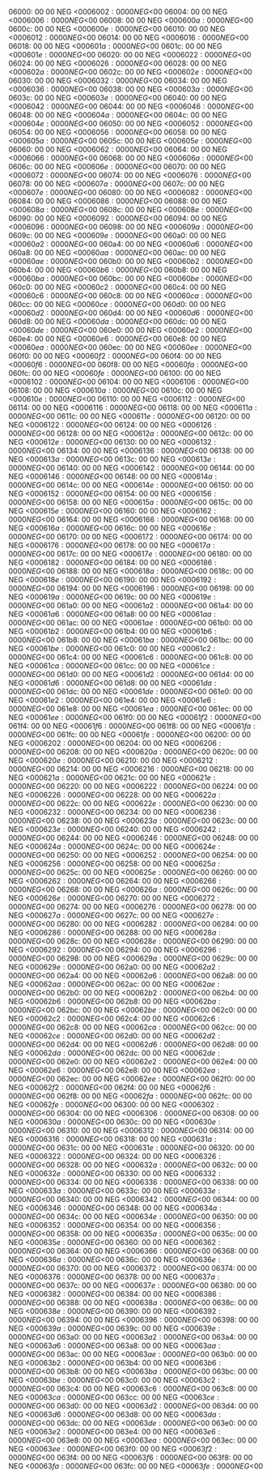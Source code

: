 06000: 00 00  NEG    <$00
06002: 00 00  NEG    <$00
06004: 00 00  NEG    <$00
06006: 00 00  NEG    <$00
06008: 00 00  NEG    <$00
0600a: 00 00  NEG    <$00
0600c: 00 00  NEG    <$00
0600e: 00 00  NEG    <$00
06010: 00 00  NEG    <$00
06012: 00 00  NEG    <$00
06014: 00 00  NEG    <$00
06016: 00 00  NEG    <$00
06018: 00 00  NEG    <$00
0601a: 00 00  NEG    <$00
0601c: 00 00  NEG    <$00
0601e: 00 00  NEG    <$00
06020: 00 00  NEG    <$00
06022: 00 00  NEG    <$00
06024: 00 00  NEG    <$00
06026: 00 00  NEG    <$00
06028: 00 00  NEG    <$00
0602a: 00 00  NEG    <$00
0602c: 00 00  NEG    <$00
0602e: 00 00  NEG    <$00
06030: 00 00  NEG    <$00
06032: 00 00  NEG    <$00
06034: 00 00  NEG    <$00
06036: 00 00  NEG    <$00
06038: 00 00  NEG    <$00
0603a: 00 00  NEG    <$00
0603c: 00 00  NEG    <$00
0603e: 00 00  NEG    <$00
06040: 00 00  NEG    <$00
06042: 00 00  NEG    <$00
06044: 00 00  NEG    <$00
06046: 00 00  NEG    <$00
06048: 00 00  NEG    <$00
0604a: 00 00  NEG    <$00
0604c: 00 00  NEG    <$00
0604e: 00 00  NEG    <$00
06050: 00 00  NEG    <$00
06052: 00 00  NEG    <$00
06054: 00 00  NEG    <$00
06056: 00 00  NEG    <$00
06058: 00 00  NEG    <$00
0605a: 00 00  NEG    <$00
0605c: 00 00  NEG    <$00
0605e: 00 00  NEG    <$00
06060: 00 00  NEG    <$00
06062: 00 00  NEG    <$00
06064: 00 00  NEG    <$00
06066: 00 00  NEG    <$00
06068: 00 00  NEG    <$00
0606a: 00 00  NEG    <$00
0606c: 00 00  NEG    <$00
0606e: 00 00  NEG    <$00
06070: 00 00  NEG    <$00
06072: 00 00  NEG    <$00
06074: 00 00  NEG    <$00
06076: 00 00  NEG    <$00
06078: 00 00  NEG    <$00
0607a: 00 00  NEG    <$00
0607c: 00 00  NEG    <$00
0607e: 00 00  NEG    <$00
06080: 00 00  NEG    <$00
06082: 00 00  NEG    <$00
06084: 00 00  NEG    <$00
06086: 00 00  NEG    <$00
06088: 00 00  NEG    <$00
0608a: 00 00  NEG    <$00
0608c: 00 00  NEG    <$00
0608e: 00 00  NEG    <$00
06090: 00 00  NEG    <$00
06092: 00 00  NEG    <$00
06094: 00 00  NEG    <$00
06096: 00 00  NEG    <$00
06098: 00 00  NEG    <$00
0609a: 00 00  NEG    <$00
0609c: 00 00  NEG    <$00
0609e: 00 00  NEG    <$00
060a0: 00 00  NEG    <$00
060a2: 00 00  NEG    <$00
060a4: 00 00  NEG    <$00
060a6: 00 00  NEG    <$00
060a8: 00 00  NEG    <$00
060aa: 00 00  NEG    <$00
060ac: 00 00  NEG    <$00
060ae: 00 00  NEG    <$00
060b0: 00 00  NEG    <$00
060b2: 00 00  NEG    <$00
060b4: 00 00  NEG    <$00
060b6: 00 00  NEG    <$00
060b8: 00 00  NEG    <$00
060ba: 00 00  NEG    <$00
060bc: 00 00  NEG    <$00
060be: 00 00  NEG    <$00
060c0: 00 00  NEG    <$00
060c2: 00 00  NEG    <$00
060c4: 00 00  NEG    <$00
060c6: 00 00  NEG    <$00
060c8: 00 00  NEG    <$00
060ca: 00 00  NEG    <$00
060cc: 00 00  NEG    <$00
060ce: 00 00  NEG    <$00
060d0: 00 00  NEG    <$00
060d2: 00 00  NEG    <$00
060d4: 00 00  NEG    <$00
060d6: 00 00  NEG    <$00
060d8: 00 00  NEG    <$00
060da: 00 00  NEG    <$00
060dc: 00 00  NEG    <$00
060de: 00 00  NEG    <$00
060e0: 00 00  NEG    <$00
060e2: 00 00  NEG    <$00
060e4: 00 00  NEG    <$00
060e6: 00 00  NEG    <$00
060e8: 00 00  NEG    <$00
060ea: 00 00  NEG    <$00
060ec: 00 00  NEG    <$00
060ee: 00 00  NEG    <$00
060f0: 00 00  NEG    <$00
060f2: 00 00  NEG    <$00
060f4: 00 00  NEG    <$00
060f6: 00 00  NEG    <$00
060f8: 00 00  NEG    <$00
060fa: 00 00  NEG    <$00
060fc: 00 00  NEG    <$00
060fe: 00 00  NEG    <$00
06100: 00 00  NEG    <$00
06102: 00 00  NEG    <$00
06104: 00 00  NEG    <$00
06106: 00 00  NEG    <$00
06108: 00 00  NEG    <$00
0610a: 00 00  NEG    <$00
0610c: 00 00  NEG    <$00
0610e: 00 00  NEG    <$00
06110: 00 00  NEG    <$00
06112: 00 00  NEG    <$00
06114: 00 00  NEG    <$00
06116: 00 00  NEG    <$00
06118: 00 00  NEG    <$00
0611a: 00 00  NEG    <$00
0611c: 00 00  NEG    <$00
0611e: 00 00  NEG    <$00
06120: 00 00  NEG    <$00
06122: 00 00  NEG    <$00
06124: 00 00  NEG    <$00
06126: 00 00  NEG    <$00
06128: 00 00  NEG    <$00
0612a: 00 00  NEG    <$00
0612c: 00 00  NEG    <$00
0612e: 00 00  NEG    <$00
06130: 00 00  NEG    <$00
06132: 00 00  NEG    <$00
06134: 00 00  NEG    <$00
06136: 00 00  NEG    <$00
06138: 00 00  NEG    <$00
0613a: 00 00  NEG    <$00
0613c: 00 00  NEG    <$00
0613e: 00 00  NEG    <$00
06140: 00 00  NEG    <$00
06142: 00 00  NEG    <$00
06144: 00 00  NEG    <$00
06146: 00 00  NEG    <$00
06148: 00 00  NEG    <$00
0614a: 00 00  NEG    <$00
0614c: 00 00  NEG    <$00
0614e: 00 00  NEG    <$00
06150: 00 00  NEG    <$00
06152: 00 00  NEG    <$00
06154: 00 00  NEG    <$00
06156: 00 00  NEG    <$00
06158: 00 00  NEG    <$00
0615a: 00 00  NEG    <$00
0615c: 00 00  NEG    <$00
0615e: 00 00  NEG    <$00
06160: 00 00  NEG    <$00
06162: 00 00  NEG    <$00
06164: 00 00  NEG    <$00
06166: 00 00  NEG    <$00
06168: 00 00  NEG    <$00
0616a: 00 00  NEG    <$00
0616c: 00 00  NEG    <$00
0616e: 00 00  NEG    <$00
06170: 00 00  NEG    <$00
06172: 00 00  NEG    <$00
06174: 00 00  NEG    <$00
06176: 00 00  NEG    <$00
06178: 00 00  NEG    <$00
0617a: 00 00  NEG    <$00
0617c: 00 00  NEG    <$00
0617e: 00 00  NEG    <$00
06180: 00 00  NEG    <$00
06182: 00 00  NEG    <$00
06184: 00 00  NEG    <$00
06186: 00 00  NEG    <$00
06188: 00 00  NEG    <$00
0618a: 00 00  NEG    <$00
0618c: 00 00  NEG    <$00
0618e: 00 00  NEG    <$00
06190: 00 00  NEG    <$00
06192: 00 00  NEG    <$00
06194: 00 00  NEG    <$00
06196: 00 00  NEG    <$00
06198: 00 00  NEG    <$00
0619a: 00 00  NEG    <$00
0619c: 00 00  NEG    <$00
0619e: 00 00  NEG    <$00
061a0: 00 00  NEG    <$00
061a2: 00 00  NEG    <$00
061a4: 00 00  NEG    <$00
061a6: 00 00  NEG    <$00
061a8: 00 00  NEG    <$00
061aa: 00 00  NEG    <$00
061ac: 00 00  NEG    <$00
061ae: 00 00  NEG    <$00
061b0: 00 00  NEG    <$00
061b2: 00 00  NEG    <$00
061b4: 00 00  NEG    <$00
061b6: 00 00  NEG    <$00
061b8: 00 00  NEG    <$00
061ba: 00 00  NEG    <$00
061bc: 00 00  NEG    <$00
061be: 00 00  NEG    <$00
061c0: 00 00  NEG    <$00
061c2: 00 00  NEG    <$00
061c4: 00 00  NEG    <$00
061c6: 00 00  NEG    <$00
061c8: 00 00  NEG    <$00
061ca: 00 00  NEG    <$00
061cc: 00 00  NEG    <$00
061ce: 00 00  NEG    <$00
061d0: 00 00  NEG    <$00
061d2: 00 00  NEG    <$00
061d4: 00 00  NEG    <$00
061d6: 00 00  NEG    <$00
061d8: 00 00  NEG    <$00
061da: 00 00  NEG    <$00
061dc: 00 00  NEG    <$00
061de: 00 00  NEG    <$00
061e0: 00 00  NEG    <$00
061e2: 00 00  NEG    <$00
061e4: 00 00  NEG    <$00
061e6: 00 00  NEG    <$00
061e8: 00 00  NEG    <$00
061ea: 00 00  NEG    <$00
061ec: 00 00  NEG    <$00
061ee: 00 00  NEG    <$00
061f0: 00 00  NEG    <$00
061f2: 00 00  NEG    <$00
061f4: 00 00  NEG    <$00
061f6: 00 00  NEG    <$00
061f8: 00 00  NEG    <$00
061fa: 00 00  NEG    <$00
061fc: 00 00  NEG    <$00
061fe: 00 00  NEG    <$00
06200: 00 00  NEG    <$00
06202: 00 00  NEG    <$00
06204: 00 00  NEG    <$00
06206: 00 00  NEG    <$00
06208: 00 00  NEG    <$00
0620a: 00 00  NEG    <$00
0620c: 00 00  NEG    <$00
0620e: 00 00  NEG    <$00
06210: 00 00  NEG    <$00
06212: 00 00  NEG    <$00
06214: 00 00  NEG    <$00
06216: 00 00  NEG    <$00
06218: 00 00  NEG    <$00
0621a: 00 00  NEG    <$00
0621c: 00 00  NEG    <$00
0621e: 00 00  NEG    <$00
06220: 00 00  NEG    <$00
06222: 00 00  NEG    <$00
06224: 00 00  NEG    <$00
06226: 00 00  NEG    <$00
06228: 00 00  NEG    <$00
0622a: 00 00  NEG    <$00
0622c: 00 00  NEG    <$00
0622e: 00 00  NEG    <$00
06230: 00 00  NEG    <$00
06232: 00 00  NEG    <$00
06234: 00 00  NEG    <$00
06236: 00 00  NEG    <$00
06238: 00 00  NEG    <$00
0623a: 00 00  NEG    <$00
0623c: 00 00  NEG    <$00
0623e: 00 00  NEG    <$00
06240: 00 00  NEG    <$00
06242: 00 00  NEG    <$00
06244: 00 00  NEG    <$00
06246: 00 00  NEG    <$00
06248: 00 00  NEG    <$00
0624a: 00 00  NEG    <$00
0624c: 00 00  NEG    <$00
0624e: 00 00  NEG    <$00
06250: 00 00  NEG    <$00
06252: 00 00  NEG    <$00
06254: 00 00  NEG    <$00
06256: 00 00  NEG    <$00
06258: 00 00  NEG    <$00
0625a: 00 00  NEG    <$00
0625c: 00 00  NEG    <$00
0625e: 00 00  NEG    <$00
06260: 00 00  NEG    <$00
06262: 00 00  NEG    <$00
06264: 00 00  NEG    <$00
06266: 00 00  NEG    <$00
06268: 00 00  NEG    <$00
0626a: 00 00  NEG    <$00
0626c: 00 00  NEG    <$00
0626e: 00 00  NEG    <$00
06270: 00 00  NEG    <$00
06272: 00 00  NEG    <$00
06274: 00 00  NEG    <$00
06276: 00 00  NEG    <$00
06278: 00 00  NEG    <$00
0627a: 00 00  NEG    <$00
0627c: 00 00  NEG    <$00
0627e: 00 00  NEG    <$00
06280: 00 00  NEG    <$00
06282: 00 00  NEG    <$00
06284: 00 00  NEG    <$00
06286: 00 00  NEG    <$00
06288: 00 00  NEG    <$00
0628a: 00 00  NEG    <$00
0628c: 00 00  NEG    <$00
0628e: 00 00  NEG    <$00
06290: 00 00  NEG    <$00
06292: 00 00  NEG    <$00
06294: 00 00  NEG    <$00
06296: 00 00  NEG    <$00
06298: 00 00  NEG    <$00
0629a: 00 00  NEG    <$00
0629c: 00 00  NEG    <$00
0629e: 00 00  NEG    <$00
062a0: 00 00  NEG    <$00
062a2: 00 00  NEG    <$00
062a4: 00 00  NEG    <$00
062a6: 00 00  NEG    <$00
062a8: 00 00  NEG    <$00
062aa: 00 00  NEG    <$00
062ac: 00 00  NEG    <$00
062ae: 00 00  NEG    <$00
062b0: 00 00  NEG    <$00
062b2: 00 00  NEG    <$00
062b4: 00 00  NEG    <$00
062b6: 00 00  NEG    <$00
062b8: 00 00  NEG    <$00
062ba: 00 00  NEG    <$00
062bc: 00 00  NEG    <$00
062be: 00 00  NEG    <$00
062c0: 00 00  NEG    <$00
062c2: 00 00  NEG    <$00
062c4: 00 00  NEG    <$00
062c6: 00 00  NEG    <$00
062c8: 00 00  NEG    <$00
062ca: 00 00  NEG    <$00
062cc: 00 00  NEG    <$00
062ce: 00 00  NEG    <$00
062d0: 00 00  NEG    <$00
062d2: 00 00  NEG    <$00
062d4: 00 00  NEG    <$00
062d6: 00 00  NEG    <$00
062d8: 00 00  NEG    <$00
062da: 00 00  NEG    <$00
062dc: 00 00  NEG    <$00
062de: 00 00  NEG    <$00
062e0: 00 00  NEG    <$00
062e2: 00 00  NEG    <$00
062e4: 00 00  NEG    <$00
062e6: 00 00  NEG    <$00
062e8: 00 00  NEG    <$00
062ea: 00 00  NEG    <$00
062ec: 00 00  NEG    <$00
062ee: 00 00  NEG    <$00
062f0: 00 00  NEG    <$00
062f2: 00 00  NEG    <$00
062f4: 00 00  NEG    <$00
062f6: 00 00  NEG    <$00
062f8: 00 00  NEG    <$00
062fa: 00 00  NEG    <$00
062fc: 00 00  NEG    <$00
062fe: 00 00  NEG    <$00
06300: 00 00  NEG    <$00
06302: 00 00  NEG    <$00
06304: 00 00  NEG    <$00
06306: 00 00  NEG    <$00
06308: 00 00  NEG    <$00
0630a: 00 00  NEG    <$00
0630c: 00 00  NEG    <$00
0630e: 00 00  NEG    <$00
06310: 00 00  NEG    <$00
06312: 00 00  NEG    <$00
06314: 00 00  NEG    <$00
06316: 00 00  NEG    <$00
06318: 00 00  NEG    <$00
0631a: 00 00  NEG    <$00
0631c: 00 00  NEG    <$00
0631e: 00 00  NEG    <$00
06320: 00 00  NEG    <$00
06322: 00 00  NEG    <$00
06324: 00 00  NEG    <$00
06326: 00 00  NEG    <$00
06328: 00 00  NEG    <$00
0632a: 00 00  NEG    <$00
0632c: 00 00  NEG    <$00
0632e: 00 00  NEG    <$00
06330: 00 00  NEG    <$00
06332: 00 00  NEG    <$00
06334: 00 00  NEG    <$00
06336: 00 00  NEG    <$00
06338: 00 00  NEG    <$00
0633a: 00 00  NEG    <$00
0633c: 00 00  NEG    <$00
0633e: 00 00  NEG    <$00
06340: 00 00  NEG    <$00
06342: 00 00  NEG    <$00
06344: 00 00  NEG    <$00
06346: 00 00  NEG    <$00
06348: 00 00  NEG    <$00
0634a: 00 00  NEG    <$00
0634c: 00 00  NEG    <$00
0634e: 00 00  NEG    <$00
06350: 00 00  NEG    <$00
06352: 00 00  NEG    <$00
06354: 00 00  NEG    <$00
06356: 00 00  NEG    <$00
06358: 00 00  NEG    <$00
0635a: 00 00  NEG    <$00
0635c: 00 00  NEG    <$00
0635e: 00 00  NEG    <$00
06360: 00 00  NEG    <$00
06362: 00 00  NEG    <$00
06364: 00 00  NEG    <$00
06366: 00 00  NEG    <$00
06368: 00 00  NEG    <$00
0636a: 00 00  NEG    <$00
0636c: 00 00  NEG    <$00
0636e: 00 00  NEG    <$00
06370: 00 00  NEG    <$00
06372: 00 00  NEG    <$00
06374: 00 00  NEG    <$00
06376: 00 00  NEG    <$00
06378: 00 00  NEG    <$00
0637a: 00 00  NEG    <$00
0637c: 00 00  NEG    <$00
0637e: 00 00  NEG    <$00
06380: 00 00  NEG    <$00
06382: 00 00  NEG    <$00
06384: 00 00  NEG    <$00
06386: 00 00  NEG    <$00
06388: 00 00  NEG    <$00
0638a: 00 00  NEG    <$00
0638c: 00 00  NEG    <$00
0638e: 00 00  NEG    <$00
06390: 00 00  NEG    <$00
06392: 00 00  NEG    <$00
06394: 00 00  NEG    <$00
06396: 00 00  NEG    <$00
06398: 00 00  NEG    <$00
0639a: 00 00  NEG    <$00
0639c: 00 00  NEG    <$00
0639e: 00 00  NEG    <$00
063a0: 00 00  NEG    <$00
063a2: 00 00  NEG    <$00
063a4: 00 00  NEG    <$00
063a6: 00 00  NEG    <$00
063a8: 00 00  NEG    <$00
063aa: 00 00  NEG    <$00
063ac: 00 00  NEG    <$00
063ae: 00 00  NEG    <$00
063b0: 00 00  NEG    <$00
063b2: 00 00  NEG    <$00
063b4: 00 00  NEG    <$00
063b6: 00 00  NEG    <$00
063b8: 00 00  NEG    <$00
063ba: 00 00  NEG    <$00
063bc: 00 00  NEG    <$00
063be: 00 00  NEG    <$00
063c0: 00 00  NEG    <$00
063c2: 00 00  NEG    <$00
063c4: 00 00  NEG    <$00
063c6: 00 00  NEG    <$00
063c8: 00 00  NEG    <$00
063ca: 00 00  NEG    <$00
063cc: 00 00  NEG    <$00
063ce: 00 00  NEG    <$00
063d0: 00 00  NEG    <$00
063d2: 00 00  NEG    <$00
063d4: 00 00  NEG    <$00
063d6: 00 00  NEG    <$00
063d8: 00 00  NEG    <$00
063da: 00 00  NEG    <$00
063dc: 00 00  NEG    <$00
063de: 00 00  NEG    <$00
063e0: 00 00  NEG    <$00
063e2: 00 00  NEG    <$00
063e4: 00 00  NEG    <$00
063e6: 00 00  NEG    <$00
063e8: 00 00  NEG    <$00
063ea: 00 00  NEG    <$00
063ec: 00 00  NEG    <$00
063ee: 00 00  NEG    <$00
063f0: 00 00  NEG    <$00
063f2: 00 00  NEG    <$00
063f4: 00 00  NEG    <$00
063f6: 00 00  NEG    <$00
063f8: 00 00  NEG    <$00
063fa: 00 00  NEG    <$00
063fc: 00 00  NEG    <$00
063fe: 00 00  NEG    <$00
